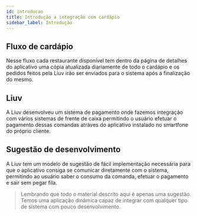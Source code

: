 ```yaml
---
id: introducao
title: Introdução a integração com cardápio
sidebar_label: Introdução
---
```


## Fluxo de cardápio

Nesse fluxo cada restaurante disponível tem dentro da página de detalhes do aplicativo uma cópia atualizada diariamente de todo o cardápio e os pedidos feitos pela Liuv irão ser enviados para o sistema após a finalização do mesmo.

## Liuv

A Liuv desenvolveu um sistema de pagamento onde fazemos integração com vários sistemas de frente de caixa permitindo o usuário efetuar o pagamento dessas comandas atráves do aplicativo instalado no smartfone do próprio cliente.

## Sugestão de desenvolvimento

A Liuv tem um modelo de sugestão de fácil implementação necessária para que o aplicativo consiga se comunicar diretamente com o sistema, permitindo ao usuário saber o consumo da comanda, efetuar o pagamento e sair sem pegar fila. 

> Lembrando que todo o material descrito aqui é apenas uma sugestão. Temos uma aplicação dinâmica capaz de integrar com qualquer tipo de sistema com pouco desenvolvimento.